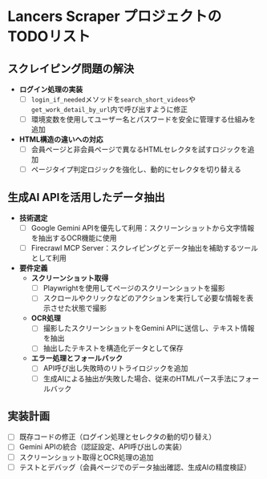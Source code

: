 # Lancers Scraper プロジェクトのTODOリスト

## スクレイピング問題の解決
- **ログイン処理の実装**
  - [ ] `login_if_needed`メソッドを`search_short_videos`や`get_work_detail_by_url`内で呼び出すように修正
  - [ ] 環境変数を使用してユーザー名とパスワードを安全に管理する仕組みを追加
- **HTML構造の違いへの対応**
  - [ ] 会員ページと非会員ページで異なるHTMLセレクタを試すロジックを追加
  - [ ] ページタイプ判定ロジックを強化し、動的にセレクタを切り替える

## 生成AI APIを活用したデータ抽出
- **技術選定**
  - [ ] Google Gemini APIを優先して利用：スクリーンショットから文字情報を抽出するOCR機能に使用
  - [ ] Firecrawl MCP Server：スクレイピングとデータ抽出を補助するツールとして利用
- **要件定義**
  - **スクリーンショット取得**
    - [ ] Playwrightを使用してページのスクリーンショットを撮影
    - [ ] スクロールやクリックなどのアクションを実行して必要な情報を表示させた状態で撮影
  - **OCR処理**
    - [ ] 撮影したスクリーンショットをGemini APIに送信し、テキスト情報を抽出
    - [ ] 抽出したテキストを構造化データとして保存
  - **エラー処理とフォールバック**
    - [ ] API呼び出し失敗時のリトライロジックを追加
    - [ ] 生成AIによる抽出が失敗した場合、従来のHTMLパース手法にフォールバック

## 実装計画
- [ ] 既存コードの修正（ログイン処理とセレクタの動的切り替え）
- [ ] Gemini APIの統合（認証設定、API呼び出しの実装）
- [ ] スクリーンショット取得とOCR処理の追加
- [ ] テストとデバッグ（会員ページでのデータ抽出確認、生成AIの精度検証）
